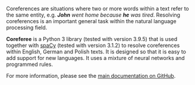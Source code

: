 Coreferences are situations where two or more words within a text refer to the same entity, e.g. *__John__ went home because __he__ was tired*. Resolving coreferences is an important general task within the natural language processing field.

<b>Coreferee</b> is a Python 3 library (tested with version 3.9.5) that is used together with [spaCy](https://spacy.io/) (tested with version 3.1.2) to resolve coreferences within English, German and Polish texts. It is designed so that it is easy to add support for new languages. It uses a mixture of neural networks and programmed rules.

For more information, please see the [main documentation on GitHub](https://github.com/msg-systems/coreferee).
